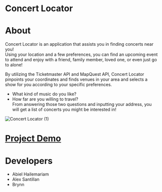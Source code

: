 # Concert Locator

# About

Concert Locator is an application that assists you in finding concerts near you!  
Using your location and a few preferences, you can find an upcoming event to attend and enjoy with a friend, family member, loved one, or even just go to alone!

By utilizing the Ticketmaster API and MapQuest API, Concert Locator pinpoints your coordinates and finds venues in your area and selects a show for you according to your specific preferences.
* What kind of music do you like?
* How far are you willing to travel?  
From answering those two questions and inputting your address, you will get a list of concerts you might be interested in!

![Concert Locator (1)](https://user-images.githubusercontent.com/55037624/77366170-73120600-6d25-11ea-9a69-3f07364c2f00.gif)

# [Project Demo](https://abielh06.github.io/AABsConcertOut_Project-I/)

# Developers
* Abiel Hailemariam
* Alex Santillan
* Brynn 


